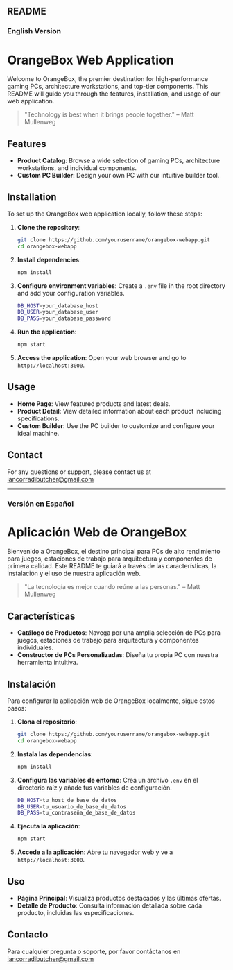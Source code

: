 ## README

### English Version

# OrangeBox Web Application

Welcome to OrangeBox, the premier destination for high-performance gaming PCs, architecture workstations, and top-tier components. This README will guide you through the features, installation, and usage of our web application.

> "Technology is best when it brings people together." – Matt Mullenweg

## Features

- **Product Catalog**: Browse a wide selection of gaming PCs, architecture workstations, and individual components.
- **Custom PC Builder**: Design your own PC with our intuitive builder tool.

## Installation

To set up the OrangeBox web application locally, follow these steps:

1. **Clone the repository**:
    ```bash
    git clone https://github.com/yourusername/orangebox-webapp.git
    cd orangebox-webapp
    ```

2. **Install dependencies**:
    ```bash
    npm install
    ```

3. **Configure environment variables**:
    Create a `.env` file in the root directory and add your configuration variables.
    ```bash
    DB_HOST=your_database_host
    DB_USER=your_database_user
    DB_PASS=your_database_password
    ```

4. **Run the application**:
    ```bash
    npm start
    ```

5. **Access the application**:
    Open your web browser and go to `http://localhost:3000`.

## Usage

- **Home Page**: View featured products and latest deals.
- **Product Detail**: View detailed information about each product including specifications.
- **Custom Builder**: Use the PC builder to customize and configure your ideal machine.

## Contact

For any questions or support, please contact us at iancorradibutcher@gmail.com

---

### Versión en Español

# Aplicación Web de OrangeBox

Bienvenido a OrangeBox, el destino principal para PCs de alto rendimiento para juegos, estaciones de trabajo para arquitectura y componentes de primera calidad. Este README te guiará a través de las características, la instalación y el uso de nuestra aplicación web.

> "La tecnología es mejor cuando reúne a las personas." – Matt Mullenweg

## Características

- **Catálogo de Productos**: Navega por una amplia selección de PCs para juegos, estaciones de trabajo para arquitectura y componentes individuales.
- **Constructor de PCs Personalizadas**: Diseña tu propia PC con nuestra herramienta intuitiva.

## Instalación

Para configurar la aplicación web de OrangeBox localmente, sigue estos pasos:

1. **Clona el repositorio**:
    ```bash
    git clone https://github.com/yourusername/orangebox-webapp.git
    cd orangebox-webapp
    ```

2. **Instala las dependencias**:
    ```bash
    npm install
    ```

3. **Configura las variables de entorno**:
    Crea un archivo `.env` en el directorio raíz y añade tus variables de configuración.
    ```bash
    DB_HOST=tu_host_de_base_de_datos
    DB_USER=tu_usuario_de_base_de_datos
    DB_PASS=tu_contraseña_de_base_de_datos
    ```

4. **Ejecuta la aplicación**:
    ```bash
    npm start
    ```

5. **Accede a la aplicación**:
    Abre tu navegador web y ve a `http://localhost:3000`.

## Uso

- **Página Principal**: Visualiza productos destacados y las últimas ofertas.
- **Detalle de Producto**: Consulta información detallada sobre cada producto, incluidas las especificaciones.

## Contacto

Para cualquier pregunta o soporte, por favor contáctanos en iancorradibutcher@gmail.com
